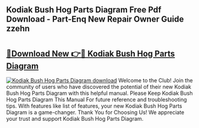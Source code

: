 ## Kodiak Bush Hog Parts Diagram Free Pdf Download - Part-Enq New Repair Owner Guide zzehn

# <h2><a href="http://dfhqso7.blite.top/?on=Kodiak+Bush+Hog+Parts+Diagram">🔗Download New 👉🔴 Kodiak Bush Hog Parts Diagram</a></h2>

[![Kodiak Bush Hog Parts Diagram download](https://i.imgur.com/lujVjoI.png)](http://dfhqso7.blite.top/?on=Kodiak+Bush+Hog+Parts+Diagram)
Welcome to the Club! Join the community of users who have discovered the potential of their new Kodiak Bush Hog Parts Diagram with this helpful manual. Please Keep Kodiak Bush Hog Parts Diagram This Manual For future reference and troubleshooting tips. With features like list of features, your new Kodiak Bush Hog Parts Diagram is a game-changer. Thank You for Choosing Us! We appreciate your trust and support Kodiak Bush Hog Parts Diagram.
